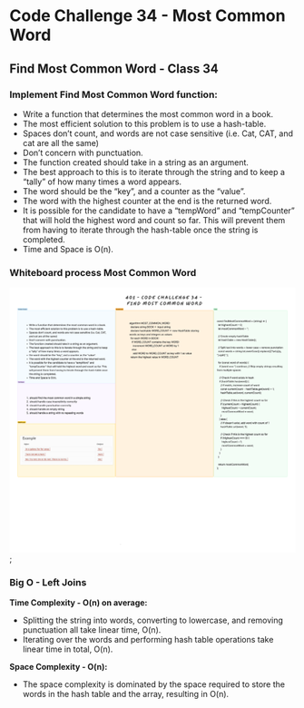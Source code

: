 # Code Challenge 34 - Most Common Word

## Find Most Common Word - Class 34

### Implement Find Most Common Word function:

* Write a function that determines the most common word in a book.
* The most efficient solution to this problem is to use a hash-table.
* Spaces don’t count, and words are not case sensitive (i.e. Cat, CAT, and cat are all the same)
* Don’t concern with punctuation.
* The function created should take in a string as an argument.
* The best approach to this is to iterate through the string and to keep a “tally” of how many times a word appears.
* The word should be the “key”, and a counter as the “value”.
* The word with the highest counter at the end is the returned word.
* It is possible for the candidate to have a “tempWord” and “tempCounter” that will hold the highest word and count so far. This will prevent them from having to iterate through the hash-table once the string is completed.
* Time and Space is O(n).

### Whiteboard process Most Common Word

![Most Common Word](../../assets/codeChallenge34.png);

### Big O - Left Joins

**Time Complexity - O(n) on average:**

* Splitting the string into words, converting to lowercase, and removing punctuation all take linear time, O(n).
* Iterating over the words and performing hash table operations take linear time in total, O(n).

**Space Complexity - O(n):**

* The space complexity is dominated by the space required to store the words in the hash table and the array, resulting in O(n).
